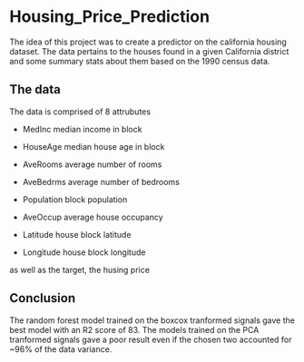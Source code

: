 # Housing_Price_Prediction

The idea of this project was to create a predictor on the california housing dataset. The data pertains to the houses found in a given California district and some summary stats about them based on the 1990 census data.

## The data

The data is comprised of 8 attrubutes

* MedInc median income in block

* HouseAge median house age in block

* AveRooms average number of rooms

* AveBedrms average number of bedrooms

* Population block population

* AveOccup average house occupancy

* Latitude house block latitude

* Longitude house block longitude

as well as the target, the husing price

## Conclusion

The random forest model trained on the boxcox tranformed signals gave the best model with an R2 score of 83. The models trained on the PCA tranformed signals gave a poor result even if the chosen two accounted for ~96% of the data variance.
